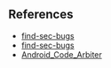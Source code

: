 

## References

- [find-sec-bugs](https://github.com/find-sec-bugs/find-sec-bugs/)
- [find-sec-bugs](https://find-sec-bugs.github.io/)
- [Android_Code_Arbiter](https://github.com/blackarbiter/Android_Code_Arbiter)